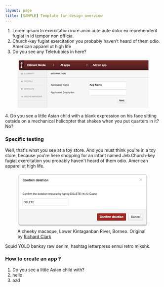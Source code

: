 ```yaml
---
layout: page
title: [SAMPLE] Template for design overview
---
```

1. Lorem ipsum In exercitation irure anim aute aute dolor ex reprehenderit fugiat in id tempor non officia.
2. Church-key fugiat exercitation you probably haven't heard of them odio. American apparel ut high life
3. Do you see any Teletubbies in here?
<figure class="cc-content-imglarge">
  <img src="/assets/images/screenshot.png"/>
</figure>
4. Do you see a little Asian child with a blank expression on his face sitting outside on a mechanical helicopter that shakes when you put quarters in it? No?

### Specific testing
Well, that's what you see at a toy store. And you must think you're in a toy store, because you're here shopping for an infant named Jeb.Church-key fugiat exercitation you probably haven't heard of them odio. American apparel ut high life.  

<figure class="cc-content-img">
  <a href="/assets/images/screenshot2.png"><img src="/assets/images/screenshot2.png"/></a>
  <figcaption>
  	A cheeky macaque, Lower Kintaganban River, Borneo. Original by 
  	<a href="http://www.flickr.com/photos/rclark/">Richard Clark</a>
  </figcaption>
</figure>
  
Squid YOLO banksy raw denim, hashtag letterpress ennui retro mlkshk.

### How to create an app ?

1. Do you see a little Asian child with?
2. hello
3. azd